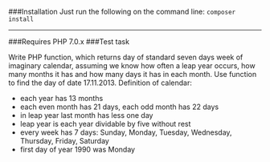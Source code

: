 ###Installation
Just run the following on the command line:
`composer install`
****

###Requires
PHP 7.0.x 
###Test task

Write PHP function, which returns day of standard seven days week of imaginary calendar, assuming we know how often a leap year occurs, how many months it has and how many days it has in each month. Use function to find the day of date 17.11.2013.
Definition of calendar:
- each year has 13 months
- each even month has 21 days, each odd month has 22 days
- in leap year last month has less one day
- leap year is each year dividable by five without rest
- every week has 7 days: Sunday, Monday, Tuesday, Wednesday, Thursday, Friday, Saturday
- first day of year 1990 was Monday  
